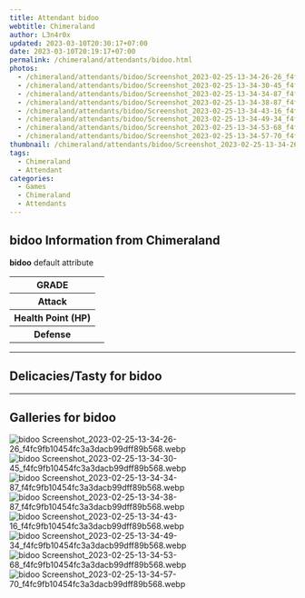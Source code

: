 ```yaml
---
title: Attendant bidoo
webtitle: Chimeraland
author: L3n4r0x
updated: 2023-03-10T20:30:17+07:00
date: 2023-03-10T20:19:17+07:00
permalink: /chimeraland/attendants/bidoo.html
photos:
  - /chimeraland/attendants/bidoo/Screenshot_2023-02-25-13-34-26-26_f4fc9fb10454fc3a3dacb99dff89b568.webp
  - /chimeraland/attendants/bidoo/Screenshot_2023-02-25-13-34-30-45_f4fc9fb10454fc3a3dacb99dff89b568.webp
  - /chimeraland/attendants/bidoo/Screenshot_2023-02-25-13-34-34-87_f4fc9fb10454fc3a3dacb99dff89b568.webp
  - /chimeraland/attendants/bidoo/Screenshot_2023-02-25-13-34-38-87_f4fc9fb10454fc3a3dacb99dff89b568.webp
  - /chimeraland/attendants/bidoo/Screenshot_2023-02-25-13-34-43-16_f4fc9fb10454fc3a3dacb99dff89b568.webp
  - /chimeraland/attendants/bidoo/Screenshot_2023-02-25-13-34-49-34_f4fc9fb10454fc3a3dacb99dff89b568.webp
  - /chimeraland/attendants/bidoo/Screenshot_2023-02-25-13-34-53-68_f4fc9fb10454fc3a3dacb99dff89b568.webp
  - /chimeraland/attendants/bidoo/Screenshot_2023-02-25-13-34-57-70_f4fc9fb10454fc3a3dacb99dff89b568.webp
thumbnail: /chimeraland/attendants/bidoo/Screenshot_2023-02-25-13-34-26-26_f4fc9fb10454fc3a3dacb99dff89b568.webp
tags:
  - Chimeraland
  - Attendant
categories:
  - Games
  - Chimeraland
  - Attendants
---
```


<section id="bootstrap-wrapper"><link rel="stylesheet" href="https://rawcdn.githack.com/dimaslanjaka/Web-Manajemen/0c3b5aa1813bd4abcd2c11bf3e37928b15c28664/css/bootstrap-5-3-0-alpha3-wrapper.css"/><h2 id="attribute">bidoo Information from Chimeraland</h2><p><b>bidoo</b> default attribute <table><tr><th>GRADE</th><td></td></tr><tr><th>Attack</th><td></td></tr><tr><th>Health Point (HP)</th><td></td></tr><tr><th>Defense</th><td></td></tr></table></p><hr/><h2 id="delicacies">Delicacies/Tasty for bidoo</h2><div class="text-white bg-dark"></div><hr/><div id="gallery"><h2>Galleries for bidoo</h2><div class="row"><div class="col-lg-6 col-12"><img src="/chimeraland/attendants/bidoo/Screenshot_2023-02-25-13-34-26-26_f4fc9fb10454fc3a3dacb99dff89b568.webp" alt="bidoo Screenshot_2023-02-25-13-34-26-26_f4fc9fb10454fc3a3dacb99dff89b568.webp"/></div><div class="col-lg-6 col-12"><img src="/chimeraland/attendants/bidoo/Screenshot_2023-02-25-13-34-30-45_f4fc9fb10454fc3a3dacb99dff89b568.webp" alt="bidoo Screenshot_2023-02-25-13-34-30-45_f4fc9fb10454fc3a3dacb99dff89b568.webp"/></div><div class="col-lg-6 col-12"><img src="/chimeraland/attendants/bidoo/Screenshot_2023-02-25-13-34-34-87_f4fc9fb10454fc3a3dacb99dff89b568.webp" alt="bidoo Screenshot_2023-02-25-13-34-34-87_f4fc9fb10454fc3a3dacb99dff89b568.webp"/></div><div class="col-lg-6 col-12"><img src="/chimeraland/attendants/bidoo/Screenshot_2023-02-25-13-34-38-87_f4fc9fb10454fc3a3dacb99dff89b568.webp" alt="bidoo Screenshot_2023-02-25-13-34-38-87_f4fc9fb10454fc3a3dacb99dff89b568.webp"/></div><div class="col-lg-6 col-12"><img src="/chimeraland/attendants/bidoo/Screenshot_2023-02-25-13-34-43-16_f4fc9fb10454fc3a3dacb99dff89b568.webp" alt="bidoo Screenshot_2023-02-25-13-34-43-16_f4fc9fb10454fc3a3dacb99dff89b568.webp"/></div><div class="col-lg-6 col-12"><img src="/chimeraland/attendants/bidoo/Screenshot_2023-02-25-13-34-49-34_f4fc9fb10454fc3a3dacb99dff89b568.webp" alt="bidoo Screenshot_2023-02-25-13-34-49-34_f4fc9fb10454fc3a3dacb99dff89b568.webp"/></div><div class="col-lg-6 col-12"><img src="/chimeraland/attendants/bidoo/Screenshot_2023-02-25-13-34-53-68_f4fc9fb10454fc3a3dacb99dff89b568.webp" alt="bidoo Screenshot_2023-02-25-13-34-53-68_f4fc9fb10454fc3a3dacb99dff89b568.webp"/></div><div class="col-lg-6 col-12"><img src="/chimeraland/attendants/bidoo/Screenshot_2023-02-25-13-34-57-70_f4fc9fb10454fc3a3dacb99dff89b568.webp" alt="bidoo Screenshot_2023-02-25-13-34-57-70_f4fc9fb10454fc3a3dacb99dff89b568.webp"/></div></div></div></section>